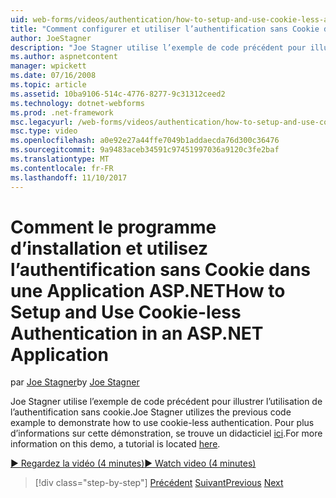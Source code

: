 ```yaml
---
uid: web-forms/videos/authentication/how-to-setup-and-use-cookie-less-authentication-in-an-aspnet-application
title: "Comment configurer et utiliser l’authentification sans Cookie dans une Application ASP.NET | Documents Microsoft"
author: JoeStagner
description: "Joe Stagner utilise l’exemple de code précédent pour illustrer l’utilisation de l’authentification sans cookie. Pour plus d’informations sur cette démonstration, un didacticiel se trouve en cours..."
ms.author: aspnetcontent
manager: wpickett
ms.date: 07/16/2008
ms.topic: article
ms.assetid: 10ba9106-514c-4776-8277-9c31312ceed2
ms.technology: dotnet-webforms
ms.prod: .net-framework
msc.legacyurl: /web-forms/videos/authentication/how-to-setup-and-use-cookie-less-authentication-in-an-aspnet-application
msc.type: video
ms.openlocfilehash: a0e92e27a44ffe7049b1addaecda76d300c36476
ms.sourcegitcommit: 9a9483aceb34591c97451997036a9120c3fe2baf
ms.translationtype: MT
ms.contentlocale: fr-FR
ms.lasthandoff: 11/10/2017
---
```

<a name="how-to-setup-and-use-cookie-less-authentication-in-an-aspnet-application"></a><span data-ttu-id="33a7c-104">Comment le programme d’installation et utilisez l’authentification sans Cookie dans une Application ASP.NET</span><span class="sxs-lookup"><span data-stu-id="33a7c-104">How to Setup and Use Cookie-less Authentication in an ASP.NET Application</span></span>
====================
<span data-ttu-id="33a7c-105">par [Joe Stagner](https://github.com/JoeStagner)</span><span class="sxs-lookup"><span data-stu-id="33a7c-105">by [Joe Stagner](https://github.com/JoeStagner)</span></span>

<span data-ttu-id="33a7c-106">Joe Stagner utilise l’exemple de code précédent pour illustrer l’utilisation de l’authentification sans cookie.</span><span class="sxs-lookup"><span data-stu-id="33a7c-106">Joe Stagner utilizes the previous code example to demonstrate how to use cookie-less authentication.</span></span> <span data-ttu-id="33a7c-107">Pour plus d’informations sur cette démonstration, se trouve un didacticiel [ici](../../overview/older-versions-security/introduction/forms-authentication-configuration-and-advanced-topics-vb.md).</span><span class="sxs-lookup"><span data-stu-id="33a7c-107">For more information on this demo, a tutorial is located [here](../../overview/older-versions-security/introduction/forms-authentication-configuration-and-advanced-topics-vb.md).</span></span>

[<span data-ttu-id="33a7c-108">&#9654; Regardez la vidéo (4 minutes)</span><span class="sxs-lookup"><span data-stu-id="33a7c-108">&#9654; Watch video (4 minutes)</span></span>](https://channel9.msdn.com/Blogs/ASP-NET-Site-Videos/how-to-setup-and-use-cookie-less-authentication-in-an-aspnet-application)

>[!div class="step-by-step"]
<span data-ttu-id="33a7c-109">[Précédent](how-to-change-the-forms-authentication-properties.md)
[Suivant](asp-forms-login-relocation.md)</span><span class="sxs-lookup"><span data-stu-id="33a7c-109">[Previous](how-to-change-the-forms-authentication-properties.md)
[Next](asp-forms-login-relocation.md)</span></span>
